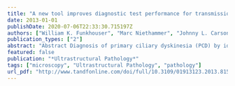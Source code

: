 ```yaml
---
title: "A new tool improves diagnostic test performance for transmission EM evaluation of axonemal dynein arms."
date: 2013-01-01
publishDate: 2020-07-06T22:33:30.715197Z
authors: ["William K. Funkhouser", "Marc Niethammer", "Johnny L. Carson", "Kimberlie A Burns", "Michael R. Knowles", "Margaret W. Leigh", "Maimoona A. Zariwala", "William K. Funkhouser"]
publication_types: ["2"]
abstract: "Abstract Diagnosis of primary ciliary dyskinesia (PCD) by identification of dynein arm loss in transmission electron microscopy (TEM) images can be confounded by high background noise due to random electron-dense material within the ciliary matrix, leading to diagnostic uncertainty even for experienced morphologists. The authors developed a novel image analysis tool to average the axonemal peripheral microtubular doublets, thereby increasing microtubular signal and reducing random background noise. In a randomized, double-blinded study that compared two experienced morphologists and three different diagnostic approaches, they found that use of this tool led to improvement in diagnostic TEM test performance."
featured: false
publication: "*Ultrastructural Pathology*"
tags: ["microscopy", "Ultrastructural Pathology", "pathology"]
url_pdf: "http://www.tandfonline.com/doi/full/10.3109/01913123.2013.815081"
---
```


